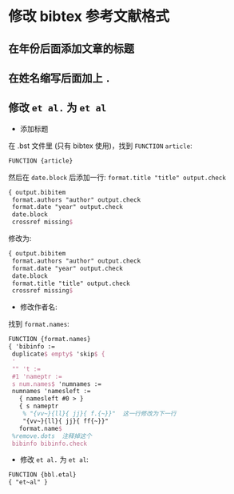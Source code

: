 # 修改 bibtex 参考文献格式

## 在年份后面添加文章的标题



## 在姓名缩写后面加上 `.`


## 修改 `et al.` 为 `et al`

* 添加标题

在 .bst 文件里 (只有 bibtex 使用)，找到 `FUNCTION` `article`:

```latex
FUNCTION {article}
```

然后在 `date.block` 后添加一行: `format.title "title" output.check`

```latex
{ output.bibitem
 format.authors "author" output.check
 format.date "year" output.check
 date.block
 crossref missing$
```

修改为:

```latex
{ output.bibitem
 format.authors "author" output.check
 format.date "year" output.check
 date.block
 format.title "title" output.check
 crossref missing$
```



* 修改作者名:

找到 `format.names`:

```latex
FUNCTION {format.names}
{ 'bibinfo :=
 duplicate$ empty$ 'skip$ {
 '
 "" 't :=
 #1 'nameptr :=
 s num.names$ 'numnames :=
 numnames 'namesleft :=
   { namesleft #0 > }
   { s nameptr
    % "{vv~}{ll}{ jj}{ f.{~}}"  这一行修改为下一行
    "{vv~}{ll}{ jj}{ ff{~}}"
   format.name$
 %remove.dots  注释掉这个
 bibinfo bibinfo.check
```


* 修改 `et al.` 为 `et al`:

```latex
FUNCTION {bbl.etal}
{ "et~al" }
```



<!--stackedit_data:
eyJoaXN0b3J5IjpbMjA2NzY5NjkxNywtMTQ3MjU3MTQxNSw5NT
Y4MzY1NDZdfQ==
-->